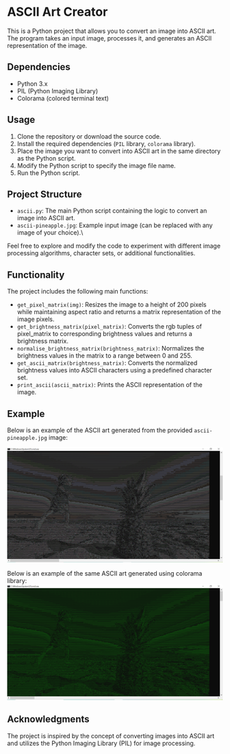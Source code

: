 # ASCII Art Creator

This is a Python project that allows you to convert an image into ASCII art. The program takes an input image, processes it, and generates an ASCII representation of the image.

## Dependencies

- Python 3.x
- PIL (Python Imaging Library)
- Colorama (colored terminal text)

## Usage

1. Clone the repository or download the source code.
2. Install the required dependencies (`PIL` library, `colorama` library).
3. Place the image you want to convert into ASCII art in the same directory as the Python script.
4. Modify the Python script to specify the image file name.
5. Run the Python script.

## Project Structure

- `ascii.py`: The main Python script containing the logic to convert an image into ASCII art.
- `ascii-pineapple.jpg`: Example input image (can be replaced with any image of your choice).\

Feel free to explore and modify the code to experiment with different image processing algorithms, character sets, or additional functionalities.

## Functionality

The project includes the following main functions:

- `get_pixel_matrix(img)`: Resizes the image to a height of 200 pixels while maintaining aspect ratio and returns a matrix representation of the image pixels.
- `get_brightness_matrix(pixel_matrix)`: Converts the rgb tuples of pixel_matrix to corresponding brightness values and returns a brightness matrix.
- `normalise_brightness_matrix(brightness_matrix)`: Normalizes the brightness values in the matrix to a range between 0 and 255.
- `get_ascii_matrix(brightness_matrix)`: Converts the normalized brightness values into ASCII characters using a predefined character set.
- `print_ascii(ascii_matrix)`: Prints the ASCII representation of the image.

## Example

Below is an example of the ASCII art generated from the provided `ascii-pineapple.jpg` image:

![ASCII Art](art.PNG "ASCII Art")

Below is an example of the same ASCII art generated using colorama library:
![ASCII Art](matrix_green.PNG "ASCII Art")

## Acknowledgments

The project is inspired by the concept of converting images into ASCII art and utilizes the Python Imaging Library (PIL) for image processing.


